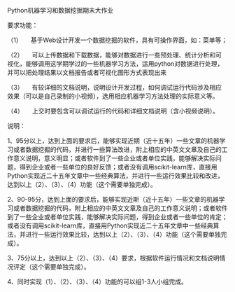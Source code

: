 Python机器学习和数据挖掘期未大作业

要求功能：

（1）     基于Web设计开发一个数据挖掘的软件，具有可操作界面，如：菜单等；

（2）     可以上传数据和下载数据，能够对数据进行一些预处理、统计分析和可视化，能够调用这学期学过的一些机器学习方法，运用python对数据进行处理，并可以把处理结果以文档报告或者可视化图形方式表现出来

（3）     有较详细的文档说明，说明设计开发过程，如何调试运行代码涉及相应效果（可以是自己录制的小视频），选用相应机器学习方法处理的实际意义等。

（4）     上交时要包含可以调试运行的代码和详细文档说明（含小视频说明）。

说明：

1、95分以上，达到上面的要求后，能够实现近期（近十五年）一些文章的机器学习或者数据挖掘的代码，并进行一些算法改进，附上相应的中英文文章及自己的工作意义说明，意义明显；或者软件到了一些企业或者单位实践，能够解决实际问题，得到企业或者一些单位的良好反馈；或者没有调用scikit-learn库，直接用Python实现近二十五年文章中一些经典算法，并进行一些运行效果比较和改进，达到以上（2）、（3）、（4）功能（这个需要单独完成）。

2、90-95分，达到上面的要求后，能够实现近斯（近十五年）一些文章的机器学习或者数据挖掘的代码，附上相应的中英文文章及自己的工作意义说明；或者软件到了一些企业或者单位实践，能够解决实际问题，得到企业或者一些单位的肯定；或者没有调用scikit-learn库，直接用Python实现近二十五年文章中一些经典算法，并进行一些运行效果比较，达到以上（2）、（3）、（4）功能（这个需要单独完成）。

3、75分以上，达到以上（2）、（3）、（4）要求，根据软件运行情况和文档说明情况评定（这个需要单独完成）。

4、同时实现（1）、（2）、（3）、（4）功能的可以组1-3人小组完成。
